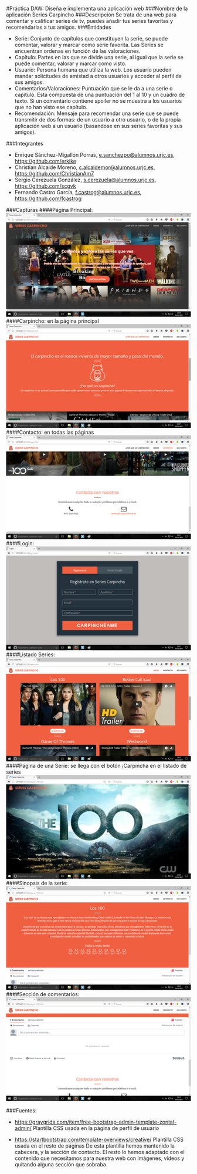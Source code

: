 #Práctica DAW: Diseña e implementa una aplicación web
###Nombre de la aplicación
Series Carpincho
###Descripción
Se trata de una web para comentar y calificar series de tv, puedes añadir tus series favoritas y recomendarlas a tus amigos.
###Entidades
  - Serie: Conjunto de capítulos que constituyen la serie, se puede comentar, valorar y marcar como serie favorita. Las Series se encuentran ordenas en función de las valoraciones.
  - Capítulo: Partes en las que se divide una serie, al igual que la serie se puede comentar, valorar y marcar como visto.
  - Usuario: Persona humana que utiliza la web. Los usuario pueden mandar solicitudes de amistad a otros usuarios y acceder al perfil de sus amigos.
  - Comentarios/Valoraciones: Puntuación que se le da a una serie o capítulo. Esta compuesta de una puntuación del 1 al 10 y un cuadro de texto. Si un comentario contiene spoiler no se muestra a los usuarios que no han visto ese capítulo.
  - Recomendación: Mensaje para recomendar una serie que se puede transmitir de dos formas: de un usuario a otro usuario, o de la propia aplicación web a un usuario (basandose en sus series favoritas y sus amigos).  
  
###Integrantes                                                                                         
  - Enrique Sánchez-Migallón Porras, e.sanchezpo@alumnos.urjc.es, https://github.com/erkike  
  - Christian Alcaide Moreno, c.alcaidemor@alumnos.urjc.es, https://github.com/ChristianAm7  
  - Sergio Cerezuela González, s.cerezuela@alumnos.urjc.es, https://github.com/scgvk  
  - Fernando Castro García, f.castrog@alumnos.urjc.es, https://github.com/fcastrog  


###Capturas
####Página Principal:
 ![Sin titulo](pictures/principal.png)
####Carpincho: en la página principal
 ![Sin titulo](pictures/carpincho.png) 
####Contacto: en todas las páginas
 ![Sin titulo](pictures/contacto.png)
####Login:
 ![Sin titulo](pictures/cuenta.png)
####Listado Series:
 ![Sin titulo](pictures/series.png)
####Página de una Serie: se llega con el botón ¡Carpincha en el listado de series
 ![Sin titulo](pictures/100.png)
####Sinopsis de la serie:
 ![Sin titulo](pictures/100+.png)
####Sección de comentarios:
 ![Sin titulo](pictures/100++.png)
  
###Fuentes:
  - https://graygrids.com/item/free-bootstrap-admin-template-zontal-admin/ Plantilla CSS usada en la página de perfil de usuario
  
  - https://startbootstrap.com/template-overviews/creative/ Plantilla CSS usada en el resto de páginas
  De esta plantilla hemos mantenido la cabecera, y la sección de contacto. El resto lo hemos adaptado con el contenido que necesitamos para nuestra web con imágenes, vídeos y quitando alguna sección que sobraba.
